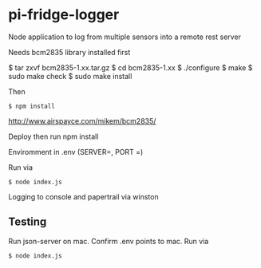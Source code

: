 # pi-fridge-logger
Node application to log from multiple sensors into a remote rest server

Needs bcm2835 library installed first

$ tar zxvf bcm2835-1.xx.tar.gz
$ cd bcm2835-1.xx
$ ./configure
$ make
$ sudo make check
$ sudo make install

Then

```
$ npm install 
```

http://www.airspayce.com/mikem/bcm2835/

Deploy then run npm install

Enviromment in .env (SERVER=, PORT =)

Run via 
```
$ node index.js
```
Logging to console and papertrail via winston

## Testing

Run json-server on mac.
Confirm .env points to mac.
Run via
```
$ node index.js
```

